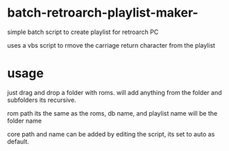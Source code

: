 # batch-retroarch-playlist-maker-
simple batch script to create playlist for retroarch PC

uses a vbs script to rmove the carriage return character from the playlist

# usage
just drag and drop a folder with roms. will add anything from the folder and subfolders its recursive.

rom path its the same as the roms, db name, and playlist name will be the folder name

core path and name can be added by editing the script, its set to auto as default.

